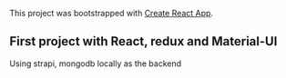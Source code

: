 This project was bootstrapped with [Create React App](https://github.com/facebook/create-react-app).

## First project with React, redux and Material-UI

Using strapi, mongodb locally as the backend